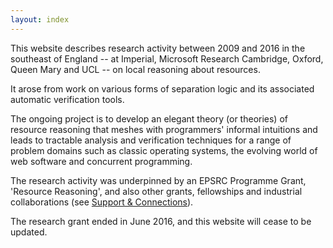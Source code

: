 ```yaml
---
layout: index
---
```

This website describes research activity between 2009 and 2016 in the southeast of England -- at Imperial, Microsoft Research Cambridge, Oxford, Queen Mary and UCL -- on local reasoning about resources.

It arose from work on various forms of separation logic and its associated automatic verification tools.

The ongoing project is to develop an elegant theory (or theories) of resource reasoning that meshes with programmers' informal intuitions and leads to tractable analysis and verification techniques for a range of problem domains such as classic operating systems, the evolving world of web software and concurrent programming.

The research activity was underpinned by an EPSRC Programme Grant, 'Resource Reasoning', and also other grants, fellowships and industrial collaborations (see [Support & Connections](support.html)).

The research grant ended in June 2016, and this website will cease to be updated.
